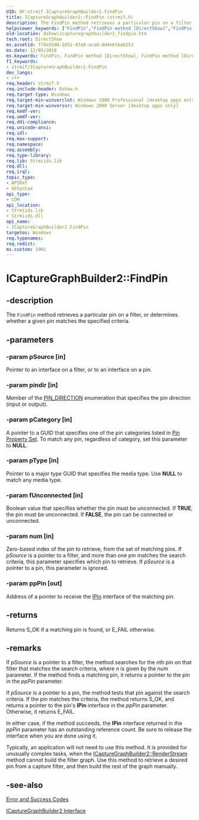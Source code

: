 ```yaml
---
UID: NF:strmif.ICaptureGraphBuilder2.FindPin
title: ICaptureGraphBuilder2::FindPin (strmif.h)
description: The FindPin method retrieves a particular pin on a filter, or determines whether a given pin matches the specified criteria.helpviewer_keywords: ["FindPin","FindPin method [DirectShow]","FindPin method [DirectShow]","ICaptureGraphBuilder2 interface","ICaptureGraphBuilder2 interface [DirectShow]","FindPin method","ICaptureGraphBuilder2.FindPin","ICaptureGraphBuilder2::FindPin","ICaptureGraphBuilder2FindPin","dshow.icapturegraphbuilder2_findpin","strmif/ICaptureGraphBuilder2::FindPin"]
old-location: dshow\icapturegraphbuilder2_findpin.htm
tech.root: DirectShow
ms.assetid: f74e55d4-2d51-47a9-aca8-dd4e616a6253
ms.date: 12/05/2018
ms.keywords: FindPin, FindPin method [DirectShow], FindPin method [DirectShow],ICaptureGraphBuilder2 interface, ICaptureGraphBuilder2 interface [DirectShow],FindPin method, ICaptureGraphBuilder2.FindPin, ICaptureGraphBuilder2::FindPin, ICaptureGraphBuilder2FindPin, dshow.icapturegraphbuilder2_findpin, strmif/ICaptureGraphBuilder2::FindPin
f1_keywords:
- strmif/ICaptureGraphBuilder2.FindPin
dev_langs:
- c++
req.header: strmif.h
req.include-header: Dshow.h
req.target-type: Windows
req.target-min-winverclnt: Windows 2000 Professional [desktop apps only]
req.target-min-winversvr: Windows 2000 Server [desktop apps only]
req.kmdf-ver: 
req.umdf-ver: 
req.ddi-compliance: 
req.unicode-ansi: 
req.idl: 
req.max-support: 
req.namespace: 
req.assembly: 
req.type-library: 
req.lib: Strmiids.lib
req.dll: 
req.irql: 
topic_type:
- APIRef
- kbSyntax
api_type:
- COM
api_location:
- Strmiids.lib
- Strmiids.dll
api_name:
- ICaptureGraphBuilder2.FindPin
targetos: Windows
req.typenames: 
req.redist: 
ms.custom: 19H1
---
```


# ICaptureGraphBuilder2::FindPin


## -description



The <code>FindPin</code> method retrieves a particular pin on a filter, or determines whether a given pin matches the specified criteria.




## -parameters




### -param pSource [in]

Pointer to an interface on a filter, or to an interface on a pin.


### -param pindir [in]

Member of the [PIN_DIRECTION](https://docs.microsoft.com/windows/desktop/api/strmif/ne-strmif-pin_direction) enumeration that specifies the pin direction (input or output).


### -param pCategory [in]

A pointer to a GUID that specifies one of the pin categories listed in <a href="https://docs.microsoft.com/windows/desktop/DirectShow/pin-property-set">Pin Property Set</a>. To match any pin, regardless of category, set this parameter to <b>NULL</b>. 
          


### -param pType [in]

Pointer to a major type GUID that specifies the media type. Use <b>NULL</b> to match any media type.


### -param fUnconnected [in]

Boolean value that specifies whether the pin must be unconnected. If <b>TRUE</b>, the pin must be unconnected. If <b>FALSE</b>, the pin can be connected or unconnected.


### -param num [in]

Zero-based index of the pin to retrieve, from the set of matching pins. If <i>pSource</i> is a pointer to a filter, and more than one pin matches the search criteria, this parameter specifies which pin to retrieve. If <i>pSource</i> is a pointer to a pin, this parameter is ignored.


### -param ppPin [out]

Address of a pointer to receive the <a href="https://docs.microsoft.com/windows/desktop/api/strmif/nn-strmif-ipin">IPin</a> interface of the matching pin.


## -returns



Returns S_OK if a matching pin is found, or E_FAIL otherwise.




## -remarks



If <i>pSource</i> is a pointer to a filter, the method searches for the <i>n</i>th pin on that filter that matches the search criteria, where <i>n</i> is given by the <i>num</i> parameter. If the method finds a matching pin, it returns a pointer to the pin in the <i>ppPin</i> parameter.

If <i>pSource</i> is a pointer to a pin, the method tests that pin against the search criteria. If the pin matches the criteria, the method returns S_OK, and returns a pointer to the pin's <b>IPin</b> interface in the <i>ppPin</i> parameter. Otherwise, it returns E_FAIL.

In either case, if the method succeeds, the <b>IPin</b> interface returned in the <i>ppPin</i> parameter has an outstanding reference count. Be sure to release the interface when you are done using it.

Typically, an application will not need to use this method. It is provided for unusually complex tasks, when the <a href="https://docs.microsoft.com/windows/desktop/api/strmif/nf-strmif-icapturegraphbuilder2-renderstream">ICaptureGraphBuilder2::RenderStream</a> method cannot build the filter graph. Use this method to retrieve a desired pin from a capture filter, and then build the rest of the graph manually.




## -see-also




<a href="https://docs.microsoft.com/windows/desktop/DirectShow/error-and-success-codes">Error and Success Codes</a>



<a href="https://docs.microsoft.com/windows/desktop/api/strmif/nn-strmif-icapturegraphbuilder2">ICaptureGraphBuilder2 Interface</a>
 

 

